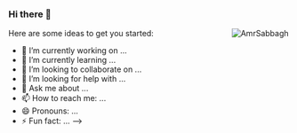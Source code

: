 ### Hi there 👋

<p><img align="right" src="https://github.com/AmrSabbagh35/AmrSabbagh35/animation_500_kxa883sd.gif" alt="AmrSabbagh" /></p>

Here are some ideas to get you started:

- 🔭 I’m currently working on ...
- 🌱 I’m currently learning ...
- 👯 I’m looking to collaborate on ...
- 🤔 I’m looking for help with ...
- 💬 Ask me about ...
- 📫 How to reach me: ...
- 😄 Pronouns: ...
- ⚡ Fun fact: ...
-->
